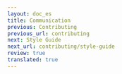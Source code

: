 ```yaml
---
layout: doc_es
title: Communication
previous: Contributing
previous_url: contributing
next: Style Guide
next_url: contributing/style-guide
review: true
translated: true
---
```

